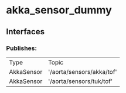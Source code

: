 # akka_sensor_dummy
## Interfaces
### Publishes:
<table>
    <tr>
        <td>Type</td>
        <td>Topic</td>
    </tr>
    <tr>
        <td>AkkaSensor</td>
        <td>'/aorta/sensors/akka/tof'</td>
    </tr>
    <tr>
        <td>AkkaSensor</td>
        <td>'/aorta/sensors/tuk/tof'</td>
    </tr>
</table>

</table>

